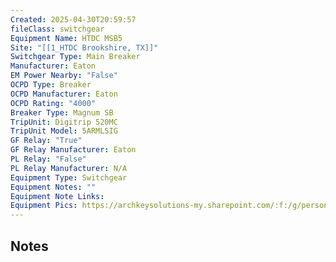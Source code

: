 ```yaml
---
Created: 2025-04-30T20:59:57
fileClass: switchgear
Equipment Name: HTDC MSB5
Site: "[[1_HTDC Brookshire, TX]]"
Switchgear Type: Main Breaker
Manufacturer: Eaton
EM Power Nearby: "False"
OCPD Type: Breaker
OCPD Manufacturer: Eaton
OCPD Rating: "4000"
Breaker Type: Magnum SB
TripUnit: Digitrip 520MC
TripUnit Model: 5ARMLSIG
GF Relay: "True"
GF Relay Manufacturer: Eaton
PL Relay: "False"
PL Relay Manufacturer: N/A
Equipment Type: Switchgear
Equipment Notes: ""
Equipment Note Links: 
Equipment Pics: https://archkeysolutions-my.sharepoint.com/:f:/g/personal/brennan_salibrici_prokey_com/EsMncc8cMi5Fka2xh61vWnIBDaUwbWuyxFyLltPS4nXeRA?e=mjBb3j
---
```


## Notes